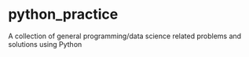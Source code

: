 # python_practice
A collection of general programming/data science related problems and solutions using Python
